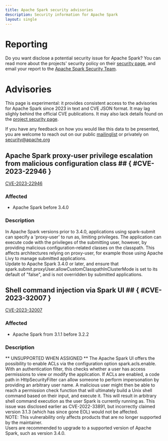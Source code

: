 ```yaml
---
title: Apache Spark security advisories
description: Security information for Apache Spark
layout: single
---
```


# Reporting

Do you want disclose a potential security issue for Apache Spark? You can read more about the projects' security policy on their [security page](https://spark.apache.org/security.html), and email your report to the  [Apache Spark Security Team](mailto:security@spark.apache.org).

# Advisories

This page is experimental: it provides consistent access to the advisories for Apache Spark since 2023 in text and CVE JSON format. It may lag slighly behind the official CVE publications. It may also lack details found on the [project security page](https://spark.apache.org/security.html).

If you have any feedback on how you would like this data to be presented, you are welcome to reach out on our public [mailinglist](/mailinglist) or privately on [security@apache.org](mailto:security@apache.org)

## Apache Spark proxy-user privilege escalation from malicious configuration class ## { #CVE-2023-22946 }

[CVE-2023-22946](./CVE-2023-22946.cve.json)

### Affected

* Apache Spark before 3.4.0


### Description

<div>In Apache Spark versions prior to 3.4.0, applications using spark-submit can specify a 'proxy-user' to run as, limiting privileges. The application can execute code with the privileges of the submitting user, however, by providing malicious configuration-related classes on the classpath. This affects architectures relying on proxy-user, for example those using Apache Livy to manage submitted applications.</div><div>Update to Apache Spark 3.4.0 or later, and ensure that 
spark.submit.proxyUser.allowCustomClasspathInClusterMode is set to its 
default of "false", and is not overridden by submitted applications.<br></div>

## Shell command injection via Spark UI ## { #CVE-2023-32007 }

[CVE-2023-32007](./CVE-2023-32007.cve.json)

### Affected

* Apache Spark from 3.1.1 before 3.2.2


### Description

<div>** UNSUPPORTED WHEN ASSIGNED ** The Apache Spark UI offers the possibility to enable ACLs via the configuration option spark.acls.enable. With an authentication filter, this checks whether a user has access permissions to view or modify the application. If ACLs are enabled, a code path in HttpSecurityFilter can allow someone to perform impersonation by providing an arbitrary user name. A malicious user might then be able to reach a permission check function that will ultimately build a Unix shell command based on their input, and execute it. This will result in arbitrary shell command execution as the user Spark is currently running as. This issue was disclosed earlier as CVE-2022-33891, but incorrectly claimed version 3.1.3 (which has since gone EOL) would not be affected.</div><div>NOTE: This vulnerability only affects products that are no longer supported by the maintainer.</div><div>Users are recommended to upgrade to a supported version of Apache Spark, such as version 3.4.0.<br></div>